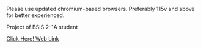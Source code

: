 Please use updated chromium-based browsers. Preferably 115v and above for better experienced.

Project of BSIS 2-1A student

[Click Here! Web Link](https://thispoppyv2.github.io/finalgenshin/)